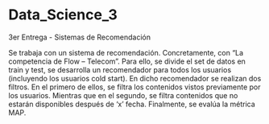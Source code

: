 # Data_Science_3
3er Entrega - Sistemas de Recomendación

Se trabaja con un sistema de recomendación. Concretamente, con “La competencia de Flow – Telecom”. Para ello, se divide el set de datos en train y test, se desarrolla un recomendador para todos los usuarios (incluyendo los usuarios cold start). En dicho recomendador se realizan dos filtros. En el primero de ellos, se filtra los contenidos vistos previamente por los usuarios. Mientras que en el segundo, se filtra contenidos que no estarán disponibles después de ‘x’ fecha. Finalmente, se evalúa la métrica MAP.
